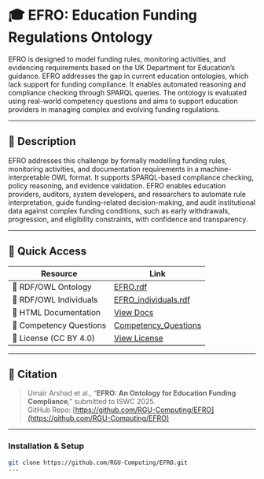 # 🎓 EFRO: Education Funding Regulations Ontology

EFRO is designed to model funding rules, monitoring activities, and evidencing requirements based on the UK Department for Education’s guidance. EFRO addresses the gap in current education ontologies, which lack support for funding compliance. It enables automated reasoning and compliance checking through SPARQL queries. The ontology is evaluated using real-world competency questions and aims to support education providers in managing complex and evolving funding regulations.


---

## 📘 Description

 EFRO addresses this challenge by formally modelling funding rules, monitoring activities, and documentation requirements in a machine-interpretable OWL format. It supports SPARQL-based compliance checking, policy reasoning, and evidence validation. EFRO enables education providers, auditors, system developers, and researchers to automate rule interpretation, guide funding-related decision-making, and audit institutional data against complex funding conditions, such as early withdrawals, progression, and eligibility constraints, with confidence and transparency.

---


## 📂 Quick Access

| Resource                           | Link |
|------------------------------------|------|
| 🔗 RDF/OWL Ontology                | [EFRO.rdf](https://github.com/RGU-Computing/EFRO/blob/main/EFRO/EFRO.rdf) |
| 🔗 RDF/OWL Individuals             | [EFRO_individuals.rdf](https://github.com/RGU-Computing/EFRO/blob/main/EFRO/EFRO_individuals.rdf) |
| 📖 HTML Documentation              | [View Docs](https://rgu-computing.github.io/EFRO/index-en.html)  |
| 🧪 Competency Questions            | [Competency_Questions](https://github.com/RGU-Computing/EFRO/blob/main/CompetencyQuestions/CompetencyQuestions.pdf) |
| 📄 License (CC BY 4.0)             | [View License](https://creativecommons.org/licenses/by/4.0/) |


---

## 🧾 Citation

> Umair Arshad et al., “**EFRO: An Ontology for Education Funding Compliance**,” submitted to ISWC 2025.  
> GitHub Repo: [https://github.com/RGU-Computing/EFRO](https://github.com/RGU-Computing/EFRO)

---

### Installation & Setup

```bash
git clone https://github.com/RGU-Computing/EFRO.git
---


